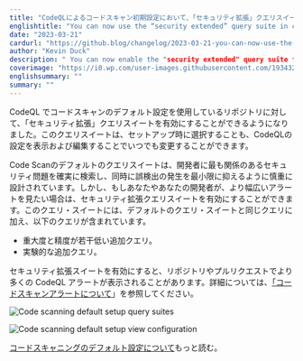```yaml
---
title: "CodeQLによるコードスキャン初期設定において、「セキュリティ拡張」クエリスイートを使用できるようになりました。"
englishtitle: "You can now use the “security extended” query suite in code scanning default setup with CodeQL"
date: "2023-03-21"
cardurl: "https://github.blog/changelog/2023-03-21-you-can-now-use-the-security-extended-query-suite-in-code-scanning-default-setup-with-codeql"
author: "Kevin Duck"
description: " You can now enable the "security extended" query suite for repositories using code scanning default setup with CodeQL. This query suite can be selected during set up, or changed at any time by viewing and editing the CodeQL configuration.  Code scanning's default query suites have been carefully designed to ensure that they look for the security issues most relevant to developers, whilst also minimizing the occurrence of false positive results. However, if you and you developers are interested in seeing a wider range of alerts you can enable the security extended query suite. This suite includes the same queries as in the default query suite, plus:  extra queries with slightly lower severity and precision.  extra experimental queries.  If you enable the security extended suite you may see more CodeQL alerts in your repository and on pull requests. For more information, see "About code scanning alerts" .  Read more about code scanning default setup .  "
coverimage: "https://i0.wp.com/user-images.githubusercontent.com/19343236/225629975-c328c7b2-12e3-4940-a248-03cab8f7b725.png?ssl=1"
englishsummary: ""
summary: ""
---
```


<p>CodeQL でコードスキャンのデフォルト設定を使用しているリポジトリに対して、「セキュリティ拡張」クエリスイートを有効にすることができるようになりました。このクエリスイートは、セットアップ時に選択することも、CodeQLの設定を表示および編集することでいつでも変更することができます。</p>
<p>Code Scanのデフォルトのクエリスイートは、開発者に最も関係のあるセキュリティ問題を確実に検索し、同時に誤検出の発生を最小限に抑えるように慎重に設計されています。しかし、もしあなたやあなたの開発者が、より幅広いアラートを見たい場合は、セキュリティ拡張クエリスイートを有効にすることができます。このクエリ・スイートには、デフォルトのクエリ・スイートと同じクエリに加え、以下のクエリが含まれています。</p>
<ul>
<li>重大度と精度が若干低い追加クエリ。</li>
<li>実験的な追加クエリ。</li>
</ul>
<p>セキュリティ拡張スイートを有効にすると、リポジトリやプルリクエストでより多くの CodeQL アラートが表示されることがあります。詳細については、<a href="https://docs.github.com/en/code-security/code-scanning/automatically-scanning-your-code-for-vulnerabilities-and-errors/about-code-scanning-alerts#enabling-experimental-alerts">「コードスキャンアラートについて</a>」を参照してください。</p>
<p><img decoding="async" src="https://i0.wp.com/user-images.githubusercontent.com/19343236/225629975-c328c7b2-12e3-4940-a248-03cab8f7b725.png?ssl=1" alt="Code scanning default setup query suites" data-recalc-dims="1"></p>
<p><img decoding="async" src="https://i0.wp.com/user-images.githubusercontent.com/19343236/225630244-ffb1192f-f49c-463d-8644-0587450d961d.png?ssl=1" alt="Code scanning default setup view configuration" data-recalc-dims="1"></p>
<p><a href="https://docs.github.com/en/code-security/code-scanning/automatically-scanning-your-code-for-vulnerabilities-and-errors/configuring-code-scanning-for-a-repository#configuring-code-scanning-automatically">コードスキャニングのデフォルト設定について</a>もっと読む。</p>


